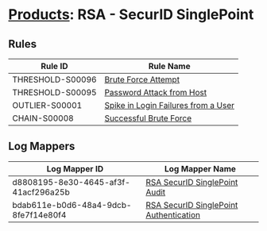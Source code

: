 # [Products](README.md): RSA - SecurID SinglePoint

## Rules

|Rule ID|Rule Name|
|----|----|
|THRESHOLD-S00096|[Brute Force Attempt](../rules/THRESHOLD-S00096.md)|
|THRESHOLD-S00095|[Password Attack from Host](../rules/THRESHOLD-S00095.md)|
|OUTLIER-S00001|[Spike in Login Failures from a User](../rules/OUTLIER-S00001.md)|
|CHAIN-S00008|[Successful Brute Force](../rules/CHAIN-S00008.md)|


## Log Mappers

|Log Mapper ID|Log Mapper Name|
|----|----|
|d8808195-8e30-4645-af3f-41acf296a25b|[RSA SecurID SinglePoint Audit](../mappings/d8808195-8e30-4645-af3f-41acf296a25b.md)|
|bdab611e-b0d6-48a4-9dcb-8fe7f14e80f4|[RSA SecurID SinglePoint Authentication](../mappings/bdab611e-b0d6-48a4-9dcb-8fe7f14e80f4.md)|



